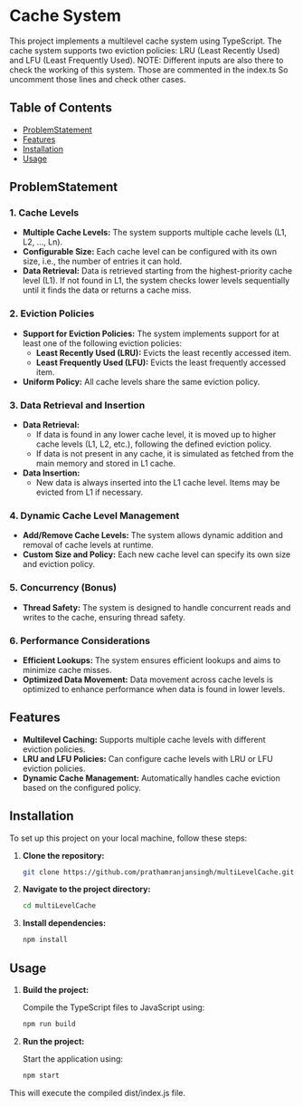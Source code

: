 # Cache System

This project implements a multilevel cache system using TypeScript. The cache system supports two eviction policies: LRU (Least Recently Used) and LFU (Least Frequently Used).
NOTE: Different inputs are also there to check the working of this system. Those are commented in the index.ts So uncomment those lines and check other cases.

## Table of Contents

- [ProblemStatement](#ProblemStatement)
- [Features](#features)
- [Installation](#installation)
- [Usage](#usage)

## ProblemStatement

### 1. Cache Levels

- **Multiple Cache Levels:** The system supports multiple cache levels (L1, L2, ..., Ln).
- **Configurable Size:** Each cache level can be configured with its own size, i.e., the number of entries it can hold.
- **Data Retrieval:** Data is retrieved starting from the highest-priority cache level (L1). If not found in L1, the system checks lower levels sequentially until it finds the data or returns a cache miss.

### 2. Eviction Policies

- **Support for Eviction Policies:** The system implements support for at least one of the following eviction policies:
  - **Least Recently Used (LRU):** Evicts the least recently accessed item.
  - **Least Frequently Used (LFU):** Evicts the least frequently accessed item.
- **Uniform Policy:** All cache levels share the same eviction policy.

### 3. Data Retrieval and Insertion

- **Data Retrieval:**
  - If data is found in any lower cache level, it is moved up to higher cache levels (L1, L2, etc.), following the defined eviction policy.
  - If data is not present in any cache, it is simulated as fetched from the main memory and stored in L1 cache.
- **Data Insertion:**
  - New data is always inserted into the L1 cache level. Items may be evicted from L1 if necessary.

### 4. Dynamic Cache Level Management

- **Add/Remove Cache Levels:** The system allows dynamic addition and removal of cache levels at runtime.
- **Custom Size and Policy:** Each new cache level can specify its own size and eviction policy.

### 5. Concurrency (Bonus)

- **Thread Safety:** The system is designed to handle concurrent reads and writes to the cache, ensuring thread safety.

### 6. Performance Considerations

- **Efficient Lookups:** The system ensures efficient lookups and aims to minimize cache misses.
- **Optimized Data Movement:** Data movement across cache levels is optimized to enhance performance when data is found in lower levels.

## Features

- **Multilevel Caching:** Supports multiple cache levels with different eviction policies.
- **LRU and LFU Policies:** Can configure cache levels with LRU or LFU eviction policies.
- **Dynamic Cache Management:** Automatically handles cache eviction based on the configured policy.

## Installation

To set up this project on your local machine, follow these steps:

1. **Clone the repository:**

   ```bash
   git clone https://github.com/prathamranjansingh/multiLevelCache.git
   ```

2. **Navigate to the project directory:**

   ```bash
   cd multiLevelCache
   ```

3. **Install dependencies:**

   ```bash
   npm install
   ```

## Usage

1. **Build the project:**

   Compile the TypeScript files to JavaScript using:

   ```bash
   npm run build
   ```

2. **Run the project:**

   Start the application using:

   ```bash
   npm start
   ```

This will execute the compiled dist/index.js file.
